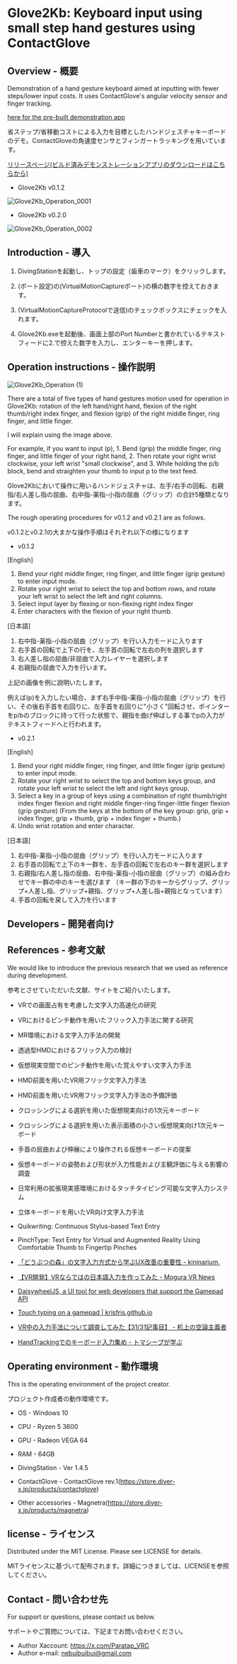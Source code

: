# Glove2Kb: Keyboard input using small step hand gestures using ContactGlove

## Overview - 概要

Demonstration of a hand gesture keyboard aimed at inputting with fewer steps/lower input costs. It uses ContactGlove's angular velocity sensor and finger tracking.

[here for the pre-built demonstration app](https://github.com/1000100Den/Glove2Kb/releases)

省ステップ/省移動コストによる入力を目標としたハンドジェスチャキーボードのデモ。ContactGloveの角速度センサとフィンガートラッキングを用いています。

[リリースページ(ビルド済みデモンストレーションアプリのダウンロードはこちらから)](https://github.com/1000100Den/Glove2Kb/releases)

- Glove2Kb v0.1.2

![Glove2Kb_Operation_0001](https://github.com/1000100Den/Glove2Kb/assets/52491146/92d56092-18d7-4669-8abb-758cd297f3f1)

- Glove2Kb v0.2.0

![Glove2Kb_Operation_0002](https://github.com/1000100Den/Glove2Kb/assets/52491146/561c08ec-fc06-47b1-a95e-315a8f8771e9)
  
## Introduction - 導入

1. DivingStationを起動し、トップの設定（歯車のマーク）をクリックします。

2. (ポート設定)の(VirtualMotionCaptureポート)の横の数字を控えておきます。

3. (VirtualMotionCaptureProtocolで送信)のチェックボックスにチェックを入れます。

4. Glove2Kb.exeを起動後、画面上部のPort Numberと書かれているテキストフィードに2.で控えた数字を入力し、エンターキーを押します。

## Operation instructions - 操作説明

![Glove2Kb_Operation (1)](https://github.com/1000100Den/Glove2Kb/assets/52491146/a89b49ac-38ce-4130-9ed7-ff741b81f40f)

There are a total of five types of hand gestures motion used for operation in Glove2Kb: rotation of the left hand/right hand, flexion of the right thumb/right index finger, and flexion (grip) of the right middle finger, ring finger, and little finger.

I will explain using the image above.

For example, if you want to input (p), 1. Bend (grip) the middle finger, ring finger, and little finger of your right hand, 2. Then rotate your right wrist clockwise, your left wrist "small clockwise", and 3. While holding the p/b block, bend and straighten your thumb to input p to the text feed.

Glove2Kbにおいて操作に用いるハンドジェスチャは、左手/右手の回転、右親指/右人差し指の屈曲、右中指-薬指-小指の屈曲（グリップ）の合計5種類となります。

The rough operating procedures for v0.1.2 and v0.2.1 are as follows.

v0.1.2とv0.2.1の大まかな操作手順はそれぞれ以下の様になります

- v0.1.2

[English]

1. Bend your right middle finger, ring finger, and little finger  (grip gesture)  to enter input mode.
2. Rotate your right wrist to select the top and bottom rows, and rotate your left wrist to select the left and right columns.
3. Select input layer by flexing or non-flexing right index finger
4. Enter characters with the flexion of your right thumb.

[日本語]

1. 右中指-薬指-小指の屈曲（グリップ）を行い入力モードに入ります
2. 右手首の回転で上下の行を、左手首の回転で左右の列を選択します
3. 右人差し指の屈曲/非屈曲で入力レイヤーを選択します
4. 右親指の屈曲で入力を行います。

上記の画像を例に説明いたします。

例えば(p)を入力したい場合、まず右手中指-薬指-小指の屈曲（グリップ）を行い、その後右手首を右回りに、左手首を右回りに"小さく"回転させ、ポインターをp/bのブロックに持って行った状態で、親指を曲げ伸ばしする事でpの入力がテキストフィードへと行われます。

- v0.2.1

[English]

1. Bend your right middle finger, ring finger, and little finger (grip gesture) to enter input mode.
2. Rotate your right wrist to select the top and bottom keys group, and rotate your left wrist to select the left and right keys group.
3. Select a key in a group of keys using a combination of right thumb/right index finger flexion and right middle finger-ring finger-little finger flexion (grip gesture)
(From the keys at the bottom of the key group: grip, grip + index finger, grip + thumb, grip + index finger + thumb.)
4. Undo wrist rotation and enter character.

[日本語]

1. 右中指-薬指-小指の屈曲（グリップ）を行い入力モードに入ります
2. 右手首の回転で上下のキー群を、左手首の回転で左右のキー群を選択します
3. 右親指/右人差し指の屈曲、右中指-薬指-小指の屈曲（グリップ）の組み合わせでキー群の中のキーを選びます
（キー群の下のキーからグリップ、グリップ+人差し指、グリップ+親指、グリップ+人差し指+親指となっています）
4. 手首の回転を戻して入力を行います

## Developers - 開発者向け

## References - 参考文献

We would like to introduce the previous research that we used as reference during development.

参考とさせていただいた文献、サイトをご紹介いたします。

- VRでの画面占有を考慮した文字入力高速化の研究
  
- VRにおけるピンチ動作を用いたフリック入力手法に関する研究
  
- MR環境における文字入力手法の開発
  
- 透過型HMDにおけるフリック入力の検討
  
- 仮想現実空間でのピンチ動作を用いた覚えやすい文字入力手法
  
- HMD前面を用いたVR用フリック文字入力手法
  
- HMD前面を用いたVR用フリック文字入力手法の予備評価
  
- クロッシングによる選択を用いた仮想現実向けの1次元キーボード
  
- クロッシングによる選択を用いた表示面積の小さい仮想現実向け1次元キーボード
  
- 手首の屈曲および伸展により操作される仮想キーボードの提案
  
- 仮想キーボードの姿勢および形状が入力性能および主観評価に与える影響の調査
  
- 日常利用の拡張現実感環境におけるタッチタイピング可能な文字入力システム
  
- 立体キーボードを用いたVR向け文字入力手法
  
- Quikwriting: Continuous Stylus-based Text Entry
  
- PinchType: Text Entry for Virtual and Augmented Reality Using Comfortable Thumb to Fingertip Pinches
  
- [「どうぶつの森」の文字入力方式から学ぶUX改善の重要性 - kininarium.](https://kininarium.hateblo.jp/entry/animal_crossing_input_method)
  
- [【VR開発】VRならではの日本語入力を作ってみた - Mogura VR News](https://www.moguravr.com/jpn-vr/)
  
- [DaisywheelJS, a UI tool for web developers that support the Gamepad API](https://likethemammal.github.io/daisywheeljs/)
  
- [Touch typing on a gamepad | krisfris.github.io](https://krisfris.com/2020/07/07/touch-typing-on-a-gamepad.html)
  
- [VR中の入力手法について調査してみた【31/31記事目】 - 机上の空論主義者](https://umeboshi-lab.com/entry/2021/05/31/232752)

- [HandTrackingでのキーボード入力集め - トマシープが学ぶ](https://bibinbaleo.hatenablog.com/entry/2019/12/30/230156)
  
## Operating environment - 動作環境

This is the operating environment of the project creator.

プロジェクト作成者の動作環境です。

- OS - Windows 10

- CPU - Ryzen 5 3600

- GPU - Radeon VEGA 64

- RAM - 64GB

- DivingStation - Ver 1.4.5

- ContactGlove - ContactGlove rev.1(https://store.diver-x.jp/products/contactglove)

- Other accessories - Magnetra(https://store.diver-x.jp/products/magnetra)

## license - ライセンス

Distributed under the MIT License. Please see LICENSE for details.

MITライセンスに基づいて配布されます。詳細につきましては、LICENSEを参照してください。

## Contact - 問い合わせ先

For support or questions, please contact us below.

サポートやご質問については、下記までお問い合わせください。

- Author Xaccount: https://x.com/Paratap_VRC
- Author e-mail: nebuibuibui@gmail.com

